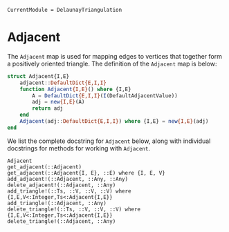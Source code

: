 ```@meta
CurrentModule = DelaunayTriangulation
```

# Adjacent 

The `Adjacent` map is used for mapping edges to vertices that together form a positively oriented triangle. The definition of the `Adjacent` map is below:

```julia
struct Adjacent{I,E}
    adjacent::DefaultDict{E,I,I}
    function Adjacent{I,E}() where {I,E}
        A = DefaultDict{E,I,I}(I(DefaultAdjacentValue))
        adj = new{I,E}(A)
        return adj
    end
    Adjacent(adj::DefaultDict{E,I,I}) where {I,E} = new{I,E}(adj)
end
```

We list the complete docstring for `Adjacent` below, along with individual docstrings for methods for working with `Adjacent`.

```@docs 
Adjacent
get_adjacent(::Adjacent)
get_adjacent(::Adjacent{I, E}, ::E) where {I, E, V}
add_adjacent!(::Adjacent, ::Any, ::Any)
delete_adjacent!(::Adjacent, ::Any)
add_triangle!(::Ts, ::V, ::V, ::V) where {I,E,V<:Integer,Ts<:Adjacent{I,E}}
add_triangle!(::Adjacent, ::Any)
delete_triangle!(::Ts, ::V, ::V, ::V) where {I,E,V<:Integer,Ts<:Adjacent{I,E}}
delete_triangle!(::Adjacent, ::Any)
```